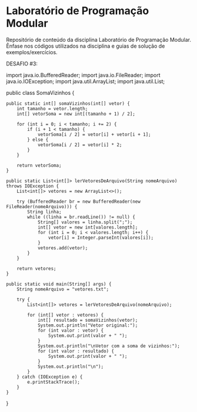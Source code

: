 # Laboratório de Programação Modular

Repositório de conteúdo da disciplina Laboratório de Programação Modular. Ênfase nos códigos utilizados na disciplina e guias de solução de exemplos/exercícios.

DESAFIO #3:

import java.io.BufferedReader;
import java.io.FileReader;
import java.io.IOException;
import java.util.ArrayList;
import java.util.List;

public class SomaVizinhos {

    public static int[] somaVizinhos(int[] vetor) {
        int tamanho = vetor.length;
        int[] vetorSoma = new int[(tamanho + 1) / 2];

        for (int i = 0; i < tamanho; i += 2) {
            if (i + 1 < tamanho) {
                vetorSoma[i / 2] = vetor[i] + vetor[i + 1];
            } else {
                vetorSoma[i / 2] = vetor[i] * 2; 
            }
        }

        return vetorSoma;
    }

    public static List<int[]> lerVetoresDeArquivo(String nomeArquivo) throws IOException {
        List<int[]> vetores = new ArrayList<>();

        try (BufferedReader br = new BufferedReader(new FileReader(nomeArquivo))) {
            String linha;
            while ((linha = br.readLine()) != null) {
                String[] valores = linha.split(";");
                int[] vetor = new int[valores.length];
                for (int i = 0; i < valores.length; i++) {
                    vetor[i] = Integer.parseInt(valores[i]);
                }
                vetores.add(vetor);
            }
        }

        return vetores;
    }

    public static void main(String[] args) {
        String nomeArquivo = "vetores.txt";

        try {
            List<int[]> vetores = lerVetoresDeArquivo(nomeArquivo);

            for (int[] vetor : vetores) {
                int[] resultado = somaVizinhos(vetor);
                System.out.println("Vetor original:");
                for (int valor : vetor) {
                    System.out.print(valor + " ");
                }
                System.out.println("\nVetor com a soma de vizinhos:");
                for (int valor : resultado) {
                    System.out.print(valor + " ");
                }
                System.out.println("\n");
            }
        } catch (IOException e) {
            e.printStackTrace();
        }
    }
}

